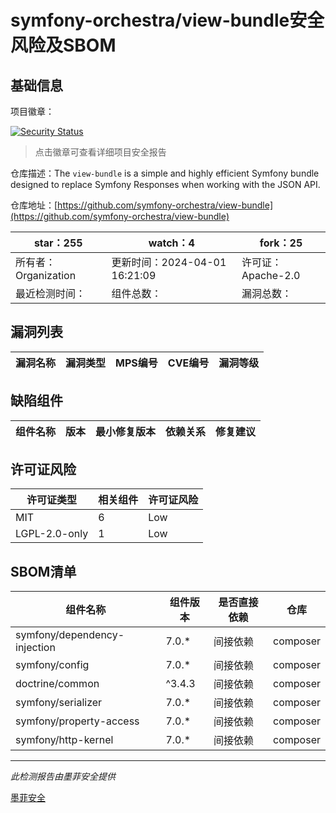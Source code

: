 # symfony-orchestra/view-bundle安全风险及SBOM

## 基础信息

项目徽章：

[![Security Status](https://www.murphysec.com/platform3/v31/badge/1778144489899577344.svg)](https://www.murphysec.com/console/report/1778144361356742656/1778144489899577344)

> 点击徽章可查看详细项目安全报告

仓库描述：The `view-bundle` is a simple and highly efficient Symfony bundle designed to replace Symfony Responses when working with the JSON API.

仓库地址：[https://github.com/symfony-orchestra/view-bundle](https://github.com/symfony-orchestra/view-bundle)

| star：255 | watch：4 | fork：25 |
| ----------- | -------------- | ------------ |
| 所有者：Organization | 更新时间：2024-04-01 16:21:09 | 许可证：Apache-2.0 |
| 最近检测时间： | 组件总数： | 漏洞总数： |




## 漏洞列表

| 漏洞名称 | 漏洞类型 | MPS编号 | CVE编号 | 漏洞等级 |
| ------- | ------ | ------- | ------ | ----- |





## 缺陷组件

| 组件名称 | 版本 | 最小修复版本 | 依赖关系 | 修复建议 |
| -------- | ---- | ------------ | -------- | -------- |





## 许可证风险

| 许可证类型 | 相关组件 | 许可证风险 |
| ---------- | -------- | ---------- |
|MIT|6|Low|
|LGPL-2.0-only|1|Low|




## SBOM清单

| 组件名称 | 组件版本 | 是否直接依赖 | 仓库 |
| -------- | -------- | ------------ | ---- |
|symfony/dependency-injection|7.0.*|间接依赖|composer|
|symfony/config|7.0.*|间接依赖|composer|
|doctrine/common|^3.4.3|间接依赖|composer|
|symfony/serializer|7.0.*|间接依赖|composer|
|symfony/property-access|7.0.*|间接依赖|composer|
|symfony/http-kernel|7.0.*|间接依赖|composer|


------

*此检测报告由墨菲安全提供*

[墨菲安全](www.murphysec.com)